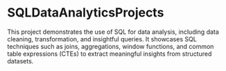 # SQLDataAnalyticsProjects
This project demonstrates the use of SQL for data analysis, including data cleaning, transformation, and insightful queries. It showcases SQL techniques such as joins, aggregations, window functions, and common table expressions (CTEs) to extract meaningful insights from structured datasets.
